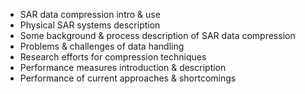 - SAR data compression intro & use
- Physical SAR systems description
- Some background & process description of SAR data compression
- Problems & challenges of data handling
- Research efforts for compression techniques
- Performance measures introduction & description
- Performance of current approaches & shortcomings